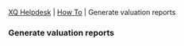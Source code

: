 ---
---
[XQ Helpdesk](http://help.exquance.com) | [How To](http://help.exquance.com/howto/) | Generate valuation reports

### Generate valuation reports
